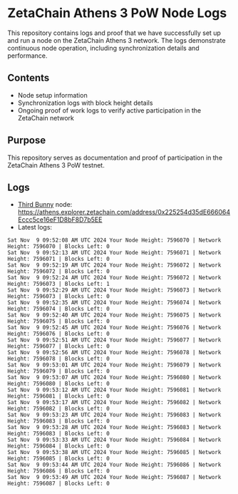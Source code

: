 # ZetaChain Athens 3 PoW Node Logs
This repository contains logs and proof that we have successfully set up and run a node on the ZetaChain Athens 3 network. The logs demonstrate continuous node operation, including synchronization details and performance.

## Contents
- Node setup information
- Synchronization logs with block height details
- Ongoing proof of work logs to verify active participation in the ZetaChain network

## Purpose
This repository serves as documentation and proof of participation in the ZetaChain Athens 3 PoW testnet.

## Logs

- [Third Bunny](https://thirdbunny.xyz/) node: https://athens.explorer.zetachain.com/address/0x225254d35dE666064Eccc5ce16eF1D8bF8D7b5EE
- Latest logs:
```
Sat Nov  9 09:52:08 AM UTC 2024 Your Node Height: 7596070 | Network Height: 7596070 | Blocks Left: 0
Sat Nov  9 09:52:13 AM UTC 2024 Your Node Height: 7596071 | Network Height: 7596071 | Blocks Left: 0
Sat Nov  9 09:52:19 AM UTC 2024 Your Node Height: 7596072 | Network Height: 7596072 | Blocks Left: 0
Sat Nov  9 09:52:24 AM UTC 2024 Your Node Height: 7596072 | Network Height: 7596073 | Blocks Left: 1
Sat Nov  9 09:52:29 AM UTC 2024 Your Node Height: 7596073 | Network Height: 7596073 | Blocks Left: 0
Sat Nov  9 09:52:35 AM UTC 2024 Your Node Height: 7596074 | Network Height: 7596074 | Blocks Left: 0
Sat Nov  9 09:52:40 AM UTC 2024 Your Node Height: 7596075 | Network Height: 7596075 | Blocks Left: 0
Sat Nov  9 09:52:45 AM UTC 2024 Your Node Height: 7596076 | Network Height: 7596076 | Blocks Left: 0
Sat Nov  9 09:52:51 AM UTC 2024 Your Node Height: 7596077 | Network Height: 7596077 | Blocks Left: 0
Sat Nov  9 09:52:56 AM UTC 2024 Your Node Height: 7596078 | Network Height: 7596078 | Blocks Left: 0
Sat Nov  9 09:53:01 AM UTC 2024 Your Node Height: 7596079 | Network Height: 7596079 | Blocks Left: 0
Sat Nov  9 09:53:07 AM UTC 2024 Your Node Height: 7596080 | Network Height: 7596080 | Blocks Left: 0
Sat Nov  9 09:53:12 AM UTC 2024 Your Node Height: 7596081 | Network Height: 7596081 | Blocks Left: 0
Sat Nov  9 09:53:17 AM UTC 2024 Your Node Height: 7596082 | Network Height: 7596082 | Blocks Left: 0
Sat Nov  9 09:53:23 AM UTC 2024 Your Node Height: 7596083 | Network Height: 7596083 | Blocks Left: 0
Sat Nov  9 09:53:28 AM UTC 2024 Your Node Height: 7596083 | Network Height: 7596083 | Blocks Left: 0
Sat Nov  9 09:53:33 AM UTC 2024 Your Node Height: 7596084 | Network Height: 7596084 | Blocks Left: 0
Sat Nov  9 09:53:38 AM UTC 2024 Your Node Height: 7596085 | Network Height: 7596085 | Blocks Left: 0
Sat Nov  9 09:53:44 AM UTC 2024 Your Node Height: 7596086 | Network Height: 7596086 | Blocks Left: 0
Sat Nov  9 09:53:49 AM UTC 2024 Your Node Height: 7596087 | Network Height: 7596087 | Blocks Left: 0
```
